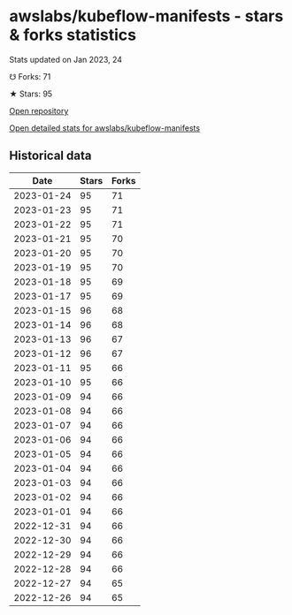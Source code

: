 # awslabs/kubeflow-manifests - stars & forks statistics

Stats updated on Jan 2023, 24

☋ Forks: 71

★ Stars: 95

[Open repository](https://github.com/awslabs/kubeflow-manifests)

[Open detailed stats for awslabs/kubeflow-manifests](https://reviewgithub.com/rep/awslabs/kubeflow-manifests)

## Historical data
| Date | Stars | Forks |
|------|-------|-------|
| 2023-01-24 | 95 | 71 | 
| 2023-01-23 | 95 | 71 | 
| 2023-01-22 | 95 | 71 | 
| 2023-01-21 | 95 | 70 | 
| 2023-01-20 | 95 | 70 | 
| 2023-01-19 | 95 | 70 | 
| 2023-01-18 | 95 | 69 | 
| 2023-01-17 | 95 | 69 | 
| 2023-01-15 | 96 | 68 | 
| 2023-01-14 | 96 | 68 | 
| 2023-01-13 | 96 | 67 | 
| 2023-01-12 | 96 | 67 | 
| 2023-01-11 | 95 | 66 | 
| 2023-01-10 | 95 | 66 | 
| 2023-01-09 | 94 | 66 | 
| 2023-01-08 | 94 | 66 | 
| 2023-01-07 | 94 | 66 | 
| 2023-01-06 | 94 | 66 | 
| 2023-01-05 | 94 | 66 | 
| 2023-01-04 | 94 | 66 | 
| 2023-01-03 | 94 | 66 | 
| 2023-01-02 | 94 | 66 | 
| 2023-01-01 | 94 | 66 | 
| 2022-12-31 | 94 | 66 | 
| 2022-12-30 | 94 | 66 | 
| 2022-12-29 | 94 | 66 | 
| 2022-12-28 | 94 | 66 | 
| 2022-12-27 | 94 | 65 | 
| 2022-12-26 | 94 | 65 | 

